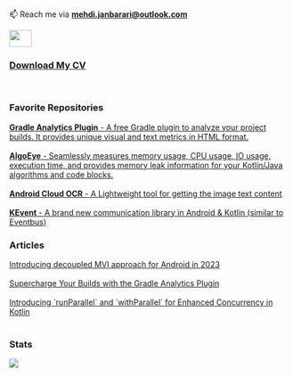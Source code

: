 📫 Reach me via **mehdi.janbarari@outlook.com**
<p align="left">
<a href="https://linkedin.com/in/mehdijanbarari" target="_blank"><img align="center" src="https://cdn.jsdelivr.net/npm/simple-icons@3.0.1/icons/linkedin.svg" height="30" width="40" /></a>

<br/>
<h3 align="left"><a href="https://github.com/janbarari/janbarari/blob/main/mehdi-janbarari-resume.pdf">Download My CV</a></h3>
<br/>
<h3 align="left">Favorite Repositories</h3>
<a href="https://github.com/janbarari/gradle-analytics-plugin" target="_blank"><strong>Gradle Analytics Plugin</strong> - A free Gradle plugin to analyze your project builds. It provides unique visual and text metrics in HTML format.</a>
</a>
<br/><br/>
<a href="https://github.com/janbarari/AlgoEye" target="_blank"><strong>AlgoEye</strong> - Seamlessly measures memory usage, CPU usage, IO usage, execution time, and provides memory leak information for your Kotlin/Java algorithms and code blocks.</a>
<br/><br/>
<a href="https://github.com/janbarari/android-cloud-ocr" target="_blank"><strong>Android Cloud OCR</strong> - A Lightweight tool for getting the image text content</a></a>
<br/><br/>
<a href="https://github.com/janbarari/KEvent" target="_blank"><strong>KEvent</strong> - A brand new communication library in Android & Kotlin (similar to Eventbus)</a>
<br/>
<h3 aligh="left">Articles</h3>
<a href="https://medium.com/better-programming/introducing-decoupled-mvi-approach-for-android-in-2023-b93e4a16fb1b">Introducing decoupled MVI approach for Android in 2023</a>
<br/><br/>
<a href="https://medium.com/@janbarari/supercharge-your-builds-with-the-gradle-analytics-plugin-20db70d7f311">Supercharge Your Builds with the Gradle Analytics Plugin</a>
<br/>
<br/>
<a href="https://medium.com/@janbarari/introducing-runparallel-and-withparallel-for-enhanced-concurrency-in-kotlin-fbdfc11dbdac">Introducing `runParallel` and `withParallel` for Enhanced Concurrency in Kotlin</a>
<br/><br/>

<p><strong><h3>Stats</h3></strong>
<div class="row">
  <div class="col">
      <img src="https://github-readme-stats.vercel.app/api?username=janbarari&show_icons=true&locale=en" />
  </div>
</div>

